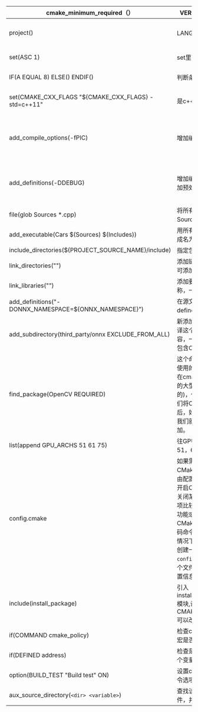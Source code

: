   | cmake_minimum_required（）                            | VERSION后面加版本号                                          | 表示所需最小版本                                             |
  | ----------------------------------------------------- | ------------------------------------------------------------ | ------------------------------------------------------------ |
  | project()                                             | LANGUAGE 加  C  CXX                                          | 表示需要的编程语言，LANGUAGE可省略                           |
  | set(ASC  1)                                           | set里面分别为变量和值                                        | 给变量赋值，包括宏变量                                       |
  | IF(A  EQUAL  8)    ELSE()    ENDIF()                  | 判断条件                                                     | IF里面为条件，后面可接set语句                                |
  | set(CMAKE_CXX_FLAGS  "${CMAKE_CXX_FLAGS}  -std=c++11" | 是c++的编译选项                                              | 代表加入c++11支持，类似的语句有add_compile_options           |
  | add_compile_options(-fPIC)                            | 增加编译选项                                                 | -fPIC代表产生与位置无关的代码，及产生的都是相对位置，代表可以在任何地方执行，动态库必备。 |
  | add_definitions(-DDEBUG)                              | 增加编译选项，也可以增加预处理定义                           | 例如，add_definitions(-DDEBUG)，和add_compile_options基本相同 |
  | file(glob Sources *.cpp)                              | 将所有的.cpp存到Sources中                                    |                                                              |
  | add_executable(Cars $(Sources) $(Includes))           | 用所有.cpp，.h文件编译成名为Cars的可执行文件                 |                                                              |
  | include_directories(${PROJECT_SOURCE_NAME}/include)   | 指定包含头文件的目录                                         |                                                              |
  | link_directories("")                                  | 添加链接库的路径，一次可添加多个                             |                                                              |
  | link_libraries("")                                    | 添加要链接的库文件名称，一次可添加多个                       |                                                              |
  | add_definitions("-DONNX_NAMESPACE=${ONNX_NAMESPACE}") | 在源文件的编译中添加-D define标志。                          |                                                              |
  | add_subdirectory(third_party/onnx EXCLUDE_FROM_ALL)   | 新添加一个目录位置，编译这个目录中所有的内容，一般这个目录中也会包含CMakeLists文件 |                                                              |
  | find_package(OpenCV REQUIRED)                         | 这个命令是cmake中经常使用的命令，如果我们想在cmake中使用一些其他的大型开源项目(编译好的)，例如OpenCV，在我们将OpenCV编译好之后，如果我们想使用它，我们就可以在cmake中添加。 |                                                              |
  | list(append GPU_ARCHS  51 61 75)                      | 往GPU_ARCHS里面添加51，61，75变量                            |                                                              |
  | config.cmake                                          | 如果需要我们的CMakeLists有一定的自由配置，比如，我们需要开启CUDA的支持，或者关闭某个功能。如果功能项比较多的话，每次增加功能或者修改，直接在CMakeLists中写一堆代码命令会很麻烦。在这种情况下的话，最好是另外创建一个名为`config.cmake`的文件，这个文件中填写了我们的配置信息(举个例子)： |                                                              |
  | include(install_package)                              | 引入install_package.cmake模块,设置CMAKE_MODULE_PATH可以改变他的当前目录 |                                                              |
  | if(COMMAND cmake_policy)                              | 检查cmake_policy函数或宏是否被定义                           |                                                              |
  | if(DEFINED address)                                   | 检查是否定义address这个变量                                  |                                                              |
  | option(BUILD_TEST  "Build  test"  ON)                 | 设置cmake编译时链接命令选项，默认为ON                        |                                                              |
  | aux_source_directory(`<dir> <variable>`)              | 查找该目录下的所有源文件，并将值赋予`variable`